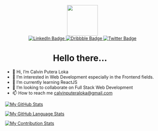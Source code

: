<div id="header" align="center">
  <img src="https://media.giphy.com/media/MdA16VIoXKKxNE8Stk/giphy.gif" width="100"/>
</div>

<div id="badges" align="center">
  <a href="https://www.linkedin.com/in/calvinputeraloka/">
    <img src="https://img.shields.io/badge/LinkedIn-blue?style=for-the-badge&logo=linkedin&logoColor=white" alt="LinkedIn Badge"/>
  </a>
  <a href="https://dribbble.com/calvinputera_">
    <img src="https://img.shields.io/badge/Dribbble-ff69b4?style=for-the-badge&logo=dribbble&logoColor=white" alt="Dribbble Badge"/>
  </a>
  <a href="https://twitter.com/calvinputeraa">
    <img src="https://img.shields.io/badge/Twitter-blue?style=for-the-badge&logo=twitter&logoColor=white" alt="Twitter Badge"/>
  </a>
</div>

<h1 align="center">
  Hello there...
  <img src="https://media.giphy.com/media/hvRJCLFzcasrR4ia7z/giphy.gif" width="10px"/>
</h1>

- 👋 Hi, I’m Calvin Putera Loka
- 👀 I’m interested in Web Development especially in the Frontend fields.
- 🌱 I’m currently learning ReactJS
- 💞️ I’m looking to collaborate on Full Stack Web Development
- 📫 How to reach me [calvinputeraloka@gmail.com](calvinputeraloka@gmail.com)

[![My GitHub Stats](https://github-readme-stats.vercel.app/api/?username=calvinputera&count_private=true&theme=react&showicons=true)]()

[![My GitHub Language Stats](https://github-readme-stats.vercel.app/api/top-langs/?username=calvinputera&langs_count=5&theme=react)]()

[![My Contribution Stats](https://github-contribution-stats.vercel.app/api/?username=calvinputera)](https://github.com/calvinputera/github-contribution-stats/)

<!---
calvinputera/calvinputera is a ✨ special ✨ repository because its `README.md` (this file) appears on your GitHub profile.
You can click the Preview link to take a look at your changes.
--->
